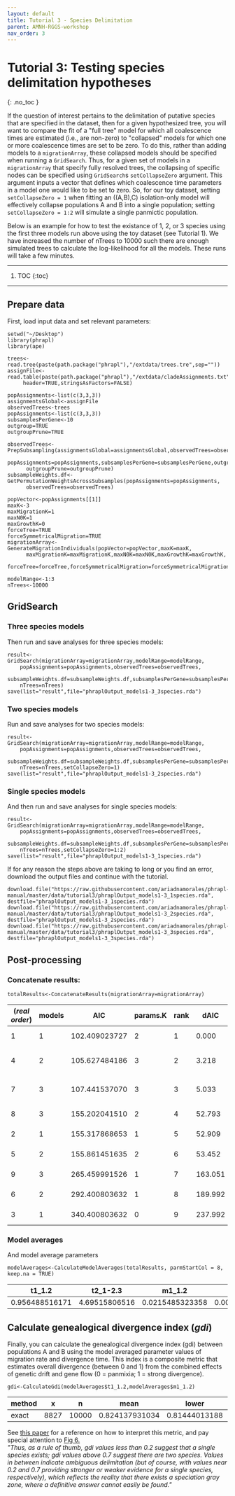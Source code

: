```yaml
---
layout: default
title: Tutorial 3 - Species Delimitation
parent: AMNH-RGGS-workshop
nav_order: 3
---
```


# Tutorial 3: Testing species delimitation hypotheses
{: .no_toc }

If the question of interest pertains to the delimitation of putative species that are specified in the dataset, then for a given hypothesized tree, you will want to compare the fit of a "full tree" model for which all coalescence times are estimated (i.e., are non-zero) to "collapsed" models for which one or more coalescence times are set to be zero. To do this, rather than adding models to a `migrationArray`, these collapsed models should be specified when running a `GridSearch`. Thus, for a given set of models in a `migrationArray` that specify fully resolved trees, the collapsing of specific nodes can be specified using `GridSearch`s  `setCollapseZero` argument. This argument inputs a vector that defines which coalescence time parameters in a model one would like to be set to zero. So, for our toy dataset, setting `setCollapseZero = 1` when fitting an ((A,B),C) isolation-only model will effectively collapse populations A and B into a single population; setting `setCollapseZero = 1:2` will simulate a single panmictic population.

Below is an example for how to test the existance of 1, 2, or 3 species using the first three models run above using the toy dataset (see Tutorial 1). We have increased the number of nTrees to 10000 such there are enough simulated trees to calculate the log-likelihood for all the models. These runs will take a few minutes.

---
1. TOC
{:toc}
---

## Prepare data
First, load input data and set relevant parameters:

```
setwd("~/Desktop")
library(phrapl)
library(ape)
  
trees<-read.tree(paste(path.package("phrapl"),"/extdata/trees.tre",sep=""))
assignFile<-read.table(paste(path.package("phrapl"),"/extdata/cladeAssignments.txt",sep=""),
     header=TRUE,stringsAsFactors=FALSE)
     
popAssignments<-list(c(3,3,3))
assignmentsGlobal<-assignFile  
observedTrees<-trees  
popAssignments<-list(c(3,3,3))  
subsamplesPerGene<-10  
outgroup=TRUE  
outgroupPrune=TRUE  
  
observedTrees<-PrepSubsampling(assignmentsGlobal=assignmentsGlobal,observedTrees=observedTrees,
      popAssignments=popAssignments,subsamplesPerGene=subsamplesPerGene,outgroup=outgroup,
      outgroupPrune=outgroupPrune)
subsampleWeights.df<-GetPermutationWeightsAcrossSubsamples(popAssignments=popAssignments,
      observedTrees=observedTrees)
      
popVector<-popAssignments[[1]]  
maxK<-3  
maxMigrationK=1  
maxN0K=1  
maxGrowthK=0  
forceTree=TRUE  
forceSymmetricalMigration=TRUE  
migrationArray<-GenerateMigrationIndividuals(popVector=popVector,maxK=maxK,  
      maxMigrationK=maxMigrationK,maxN0K=maxN0K,maxGrowthK=maxGrowthK,
      forceTree=forceTree,forceSymmetricalMigration=forceSymmetricalMigration)

modelRange<-1:3  
nTrees<-10000  
```

## GridSearch

### Three species models
Then run and save analyses for three species models:

```
result<-GridSearch(migrationArray=migrationArray,modelRange=modelRange,
    popAssignments=popAssignments,observedTrees=observedTrees,
    subsampleWeights.df=subsampleWeights.df,subsamplesPerGene=subsamplesPerGene,
    nTrees=nTrees) 
save(list="result",file="phraplOutput_models1-3_3species.rda")  
```
### Two species models
Run and save analyses for two species models:

```
result<-GridSearch(migrationArray=migrationArray,modelRange=modelRange,
    popAssignments=popAssignments,observedTrees=observedTrees,
    subsampleWeights.df=subsampleWeights.df,subsamplesPerGene=subsamplesPerGene,
    nTrees=nTrees,setCollapseZero=1) 
save(list="result",file="phraplOutput_models1-3_2species.rda") 
```

### Single species models
And then run and save analyses for single species models:

```
result<-GridSearch(migrationArray=migrationArray,modelRange=modelRange,
    popAssignments=popAssignments,observedTrees=observedTrees,
    subsampleWeights.df=subsampleWeights.df,subsamplesPerGene=subsamplesPerGene,
    nTrees=nTrees,setCollapseZero=1:2) 
save(list="result",file="phraplOutput_models1-3_1species.rda") 
```

If for any reason the steps above are taking to long or you find an error, download the output files and continue with the tutorial.

```
download.file("https://raw.githubusercontent.com/ariadnamorales/phrapl-manual/master/data/tutorial3/phraplOutput_models1-3_1species.rda", destfile="phraplOutput_models1-3_1species.rda")
download.file("https://raw.githubusercontent.com/ariadnamorales/phrapl-manual/master/data/tutorial3/phraplOutput_models1-3_2species.rda", destfile="phraplOutput_models1-3_2species.rda")
download.file("https://raw.githubusercontent.com/ariadnamorales/phrapl-manual/master/data/tutorial3/phraplOutput_models1-3_3species.rda", destfile="phraplOutput_models1-3_3species.rda")

```




## Post-processing

### Concatenate results:


```
totalResults<-ConcatenateResults(migrationArray=migrationArray)  
```

(_real order_) | models | AIC | params.K | rank | dAIC | wAIC | params.vector | t1_1.2 | t2_1-2.3 | m1_1.2 | m1_1.3 | m1_2.1 | m1_3.1  | 
---| --- | --- | --- | --- | --- | --- | --- | --- | --- | --- | --- | --- | ---  | 
1 | 1 |  102.409023727  |        2 |     1 |    0.000 |  7.80744156813e-01 |              collapse_1 collapse_2 |  0.885953900419 |  4.28733673377 |              NA  |             NA |              NA   |            NA  | 
4 | 2 |  105.627484186   |       3 |     2 |    3.218 |  1.56217225852e-01 |  collapse_1 collapse_2 migration_1 |  1.429951012557 |  5.54272642869 |  0.137939540376 |              NA |  0.137939540376  |             NA | 
7 | 3 |  107.441537070  |        3 |     3 |    5.033 |  6.30386173283e-02 |  collapse_1 collapse_2 migration_1 |  0.656775270185 |  7.64571997328 |              NA |  0.109671500725 |              NA |  0.109671500725 | 
8 | 3 |  155.202041510  |        2 |     4 |   52.793 |  2.68320868533e-12  |            collapse_2 migration_1 |  0.000000000000 |  5.01247343036 |              NA |  1.539211074576 |              NA |  1.539211074576 | 
2 | 1 |  155.317868653  |        1 |     5 |   52.909 |  2.53200973488e-12  |                        collapse_2 |  0.000000000000 |  6.94471465031 |              NA |              NA |              NA |              NA | 
5 | 2 |  155.861451635  |        2  |    6 |   53.452 |  1.92998715801e-12  |            collapse_2 migration_1 |  0.000000000000 |  5.74580965294 |  1.544042397162 |              NA |  1.544042397162 |              NA | 
9 | 3 |  265.459991526  |        1  |    7 |  163.051 |  3.06502455529e-36  |                       migration_1 |  0.000000000000 |  0.00000000000 |              NA |  2.149987786716 |              NA |  2.149987786716 | 
6 | 2 |  292.400803632  |        1 |     8 |  189.992 |  4.32782946843e-42  |                       migration_1 |  0.000000000000 |  0.00000000000 |  0.460000005209 |              NA |  0.460000005209             NA | 
3 | 1 |  340.400803632  |        0  |    9 |  237.992 |  1.63381385280e-52  |                                  |  0.000000000000 |  0.00000000000 |              NA |              NA |              NA |              NA | 



### Model averages

And model average parameters

```
modelAverages<-CalculateModelAverages(totalResults, parmStartCol = 8, keep.na = TRUE)  
```

t1_1.2 | t2_1-2.3 | m1_1.2 | m1_1.3 | m1_2.1 | m1_3.1 | 
--- | --- | --- | --- | --- | --- | 
0.956488516171 | 4.69515806516 | 0.0215485323358 | 0.00691353977014 | 0.0215485323358 | 0.00691353977014 | 


## Calculate genealogical divergence index (_gdi_)
Finally, you can calculate the genealogical divergence index (gdi) between populations A and B using the model averaged parameter values of migration rate and divergence time. This index is a composite metric that estimates overall divergence (between 0 and 1) from the combined effects of genetic drift and gene flow (0 = panmixia; 1 = strong divergence).

```
gdi<-CalculateGdi(modelAverages$t1_1.2,modelAverages$m1_1.2)
```

method | x | n | mean | lower | upper | 
--- | --- | --- | --- | --- | --- | 
exact | 8827 | 10000 | 0.824137931034 | 0.81444013188 | 0.833500169879 | 

See [this paper](https://academic.oup.com/sysbio/article/66/5/799/2726792) for a reference on how to interpret this metric, and pay special attention to [Fig 6.](https://academic.oup.com/view-large/figure/95743527/syw117f6.tif) <br/>
_"Thus, as a rule of thumb, gdi values less than 0.2 suggest that a single species exists; gdi values above 0.7 suggest there are two species. Values in between indicate ambiguous delimitation (but of course, with values near 0.2 and 0.7 providing stronger or weaker evidence for a single species, respectively), which reflects the reality that there exists a speciation gray zone, where a definitive answer cannot easily be found."_